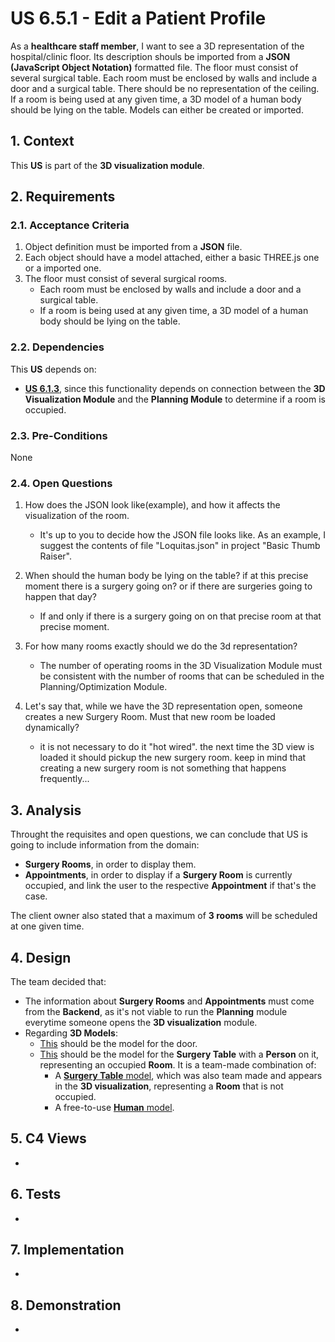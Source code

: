 # US 6.5.1 - Edit a Patient Profile

As a **healthcare staff member**, I want to see a 3D representation of the hospital/clinic floor. Its description shouls be imported from a **JSON (JavaScript Object Notation)** formatted file. The floor must consist of several surgical table. Each room must be enclosed by walls and include a door and a surgical table. There should be no representation of the ceiling. If a room is being used at any given time, a 3D model of a human body should be lying on the table. Models can either be created or imported.

## 1. Context

This **US** is part of the **3D visualization module**.

## 2. Requirements

### 2.1. Acceptance Criteria

1. Object definition must be imported from a **JSON** file.
2. Each object should have a model attached, either a basic THREE.js one or a imported one.
3. The floor must consist of several surgical rooms.
    * Each room must be enclosed by walls and include a door and a surgical table.
    * If a room is being used at any given time, a 3D model of a human body should be lying on the table.

### 2.2. Dependencies

This **US** depends on:
* [**US 6.1.3**](../6-1-3/readme.md), since this functionality depends on connection between the **3D Visualization Module** and the **Planning Module** to determine if a room is occupied.

### 2.3. Pre-Conditions

None

### 2.4. Open Questions

1. How does the JSON look like(example), and how it affects the visualization of the room.
    
    * It's up to you to decide how the JSON file looks like. As an example, I suggest the contents of file "Loquitas.json" in project "Basic Thumb Raiser".

2. When should the human body be lying on the table? if at this precise moment there is a surgery going on? or if there are surgeries going to happen that day?

    * If and only if there is a surgery going on on that precise room at that precise moment.

3. For how many rooms exactly should we do the 3d representation?

    * The number of operating rooms in the 3D Visualization Module must be consistent with the number of rooms that can be scheduled in the Planning/Optimization Module.

4. Let's say that, while we have the 3D representation open, someone creates a new Surgery Room. Must that new room be loaded dynamically?

    * it is not necessary to do it "hot wired".
the next time the 3D view is loaded it should pickup the new surgery room.
keep in mind that creating a new surgery room is not something that happens frequently...

## 3. Analysis

Throught the requisites and open questions, we can conclude that US is going to include information from the domain:
* **Surgery Rooms**, in order to display them.
* **Appointments**, in order to display if a **Surgery Room** is currently occupied, and link the user to the respective **Appointment** if that's the case.

The client owner also stated that a maximum of **3 rooms** will be scheduled at one given time.

## 4. Design

The team decided that:
* The information about **Surgery Rooms** and **Appointments** must come from the **Backend**, as it's not viable to run the **Planning** module everytime someone opens the **3D visualization** module.
* Regarding **3D Models**:
    * [This](../../../../HospitalApp/public/models/hospital-door/source/README.md) should be the model for the door.
    * [This](../../../../HospitalApp/public/models/SurgeryTableWithPerson/README.md) should be the model for the **Surgery Table** with a **Person** on it, representing an occupied **Room**. It is a team-made combination of:
        * A [**Surgery Table** model](../../../../HospitalApp/public/models/SurgeryTable/README.md), which was also team made and appears in the **3D visualization**, representing a **Room** that is not occupied.
        * A free-to-use [**Human** model](../../../../HospitalApp/public/models/Human/README.md).        

## 5. C4 Views

-

## 6. Tests

-

## 7. Implementation

-

## 8. Demonstration

-